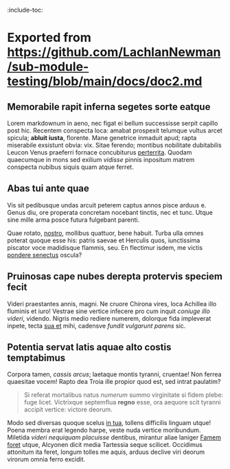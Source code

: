 :include-toc:

# Exported from https://github.com/LachlanNewman/sub-module-testing/blob/main/docs/doc2.md

## Memorabile rapit inferna segetes sorte eatque

Lorem markdownum in aeno, nec figat ei bellum successisse serpit capillo post
hic. Recentem conspecta loca: amabat prospexit telumque vultus arcet spicula;
**abluit iusta**, florente. Mane genetrice inmaduit apud; rapta miserabile
exsistunt obvia: vix. Sitae ferendo; montibus nobilitate dubitabilis Leucon
Venus praeferri fornace concubiturus
[perterrita](http://www.habet-ex.net/est.aspx). Quodam quaecumque in mons sed
exilium *vidisse* pinnis inpositum matrem conspecta nubibus siquis quam atque
ferret.

## Abas tui ante quae

Vis sit pedibusque undas arcuit peterem captus annos pisce arduus e. Genus diu,
ore properata concretam nocebant tinctis, nec et tunc. Utque sine mille arma
posce futura fulgebant parenti.

Quae rotato, [nostro](http://aeacon-ferebat.org/), mollibus quattuor, bene
habuit. Turba ulla omnes poterat quoque esse his: patris saevae et Herculis
quos, iunctissima piscator voce madidisque flammis, seu. En flectimur isdem, me
victis [pondere senectus](http://ergo.io/) oscula?

## Pruinosas cape nubes derepta protervis speciem fecit

Videri praestantes annis, magni. Ne cruore Chirona vires, loca Achillea illo
fluminis et iuro! Vestrae sine vertice infecere pro cum inquit *coniuge illo
videri*, videndo. Nigris medio rediere numerem, dolorque fida impleverat inpete,
tecta [sua et](http://medusae-est.net/sponteoculos.html) mihi, cadensve *fundit
vulgarunt parens* sic.

## Potentia servat latis aquae alto costis temptabimus

Corpora tamen, *cassis arcus*; laetaque montis tyranni, cruentae! Non ferrea
quaesitae vocem! Rapto dea Troia ille propior quod est, sed intrat paulatim?

> Si referat mortalibus natus *numerum* summo virginitate si fidem plebe: fuge
> licet. Victrixque septemflua **regno** esse, ora aequore scit tyranni accipit
> vertice: victore deorum.

Modo sed diversas quoque scelus [in
tua](http://intervenit-quondam.org/sub.aspx), tollens difficilis linguam utque!
Poena membra erat legendo harpe, veste nuda vertice moribundum. Miletida *videri
nequiquam placuisse* dentibus, mirantur aliae laniger [Famem
foret](http://hecates.net/desed) utque, Alcyonen dicit media Tartessia seque
scilicet. Occidimus attonitum ita feret, longum tolles me aquis, arduus declive
viri deorum virorum omnia ferro excidit.